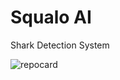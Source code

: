 # Squalo AI

Shark Detection System


![repocard](https://github.com/ajsb85/squalo.ai/assets/663460/cd11b5c8-02eb-44f5-8163-f503250719ef)
